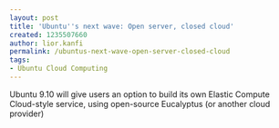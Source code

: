 ```yaml
---
layout: post
title: 'Ubuntu''s next wave: Open server, closed cloud'
created: 1235507660
author: lior.kanfi
permalink: /ubuntus-next-wave-open-server-closed-cloud
tags:
- Ubuntu Cloud Computing
---
```

<p>Ubuntu 9.10 will give users an option to build its own Elastic Compute Cloud-style service, using open-source Eucalyptus (or another cloud provider)</p>
